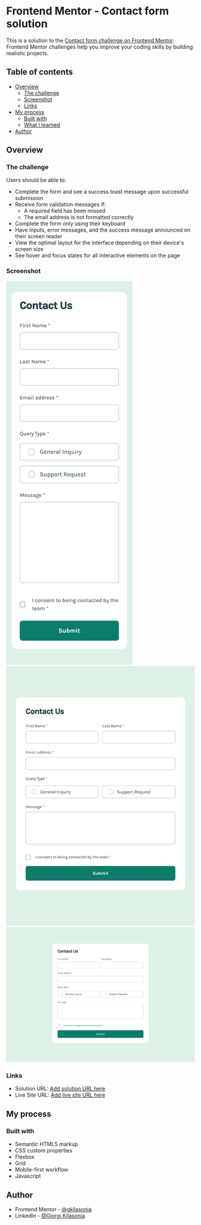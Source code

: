 # Frontend Mentor - Contact form solution

This is a solution to the [Contact form challenge on Frontend Mentor](https://www.frontendmentor.io/challenges/contact-form--G-hYlqKJj). Frontend Mentor challenges help you improve your coding skills by building realistic projects.

## Table of contents

- [Overview](#overview)
  - [The challenge](#the-challenge)
  - [Screenshot](#screenshot)
  - [Links](#links)
- [My process](#my-process)
  - [Built with](#built-with)
  - [What I learned](#what-i-learned)
- [Author](#author)

## Overview

### The challenge

Users should be able to:

- Complete the form and see a success toast message upon successful submission
- Receive form validation messages if:
  - A required field has been missed
  - The email address is not formatted correctly
- Complete the form only using their keyboard
- Have inputs, error messages, and the success message announced on their screen reader
- View the optimal layout for the interface depending on their device's screen size
- See hover and focus states for all interactive elements on the page

### Screenshot

![](./assets/screenshot/mobile-screenshot.png)
![](./assets/screenshot/tablet-screenshot.png)
![](./assets/screenshot/desktop-screenshot.png)

### Links

- Solution URL: [Add solution URL here](https://github.com/gkilasonia/contact-form)
- Live Site URL: [Add live site URL here](https://kilasa-contact-form.netlify.app/)

## My process

### Built with

- Semantic HTML5 markup
- CSS custom properties
- Flexbox
- Grid
- Mobile-first workflow
- Javascript

## Author

- Frontend Mentor - [@gkilasonia](https://www.frontendmentor.io/profile/gkilasonia)
- LinkedIn - [@Giorgi Kilasonia](https://www.linkedin.com/in/giorgi-kilasonia-7a96ab190/)
